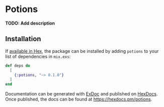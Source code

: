 # Potions

**TODO: Add description**

## Installation

If [available in Hex](https://hex.pm/docs/publish), the package can be installed
by adding `potions` to your list of dependencies in `mix.exs`:

```elixir
def deps do
  [
    {:potions, "~> 0.1.0"}
  ]
end
```

Documentation can be generated with [ExDoc](https://github.com/elixir-lang/ex_doc)
and published on [HexDocs](https://hexdocs.pm). Once published, the docs can
be found at <https://hexdocs.pm/potions>.


